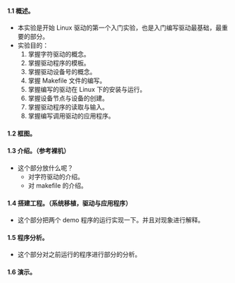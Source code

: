#### 1.1 概述。
- 本实验是开始 Linux 驱动的第一个入门实验，也是入门编写驱动最基础，最重要的部分。
- 实验目的：
	1. 掌握字符驱动的概念。
	2. 掌握驱动程序的模板。
	3. 掌握驱动设备号的概念。
	4. 掌握 Makefile 文件的编写。
	5. 掌握编写的驱动在 Linux 下的安装与运行。
	6. 掌握设备节点与设备的创建。
	7. 掌握驱动程序的读取与输入。
	8. 掌握编写调用驱动的应用程序。
#### 1.2 框图。

#### 1.3 介绍。（参考裸机）
- 这个部分放什么呢？
	- 对字符驱动的介绍。
	- 对 makefile 的介绍。
#### 1.4 搭建工程。（系统移植，驱动与应用程序）
- 这个部分把两个 demo 程序的运行实现一下。并且对现象进行解释。
#### 1.5 程序分析。
- 这个部分对之前运行的程序进行部分的分析。
#### 1.6 演示。
